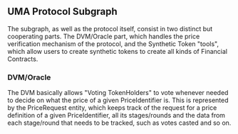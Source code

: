 ## UMA Protocol Subgraph

The subgraph, as well as the protocol itself, consist in two distinct but cooperating parts. The DVM/Oracle part, which handles the price verification mechanism of the protocol, and the Synthetic Token "tools", which allow users to create synthetic tokens to create all kinds of Financial Contracts.

### DVM/Oracle

The DVM basically allows "Voting TokenHolders" to vote whenever needed to decide on what the price of a given PriceIdentifier is. This is represented by the PriceRequest entity, which keeps track of the request for a price definition of a given PriceIdentifier, all its stages/rounds and the data from each stage/round that needs to be tracked, such as votes casted and so on.
